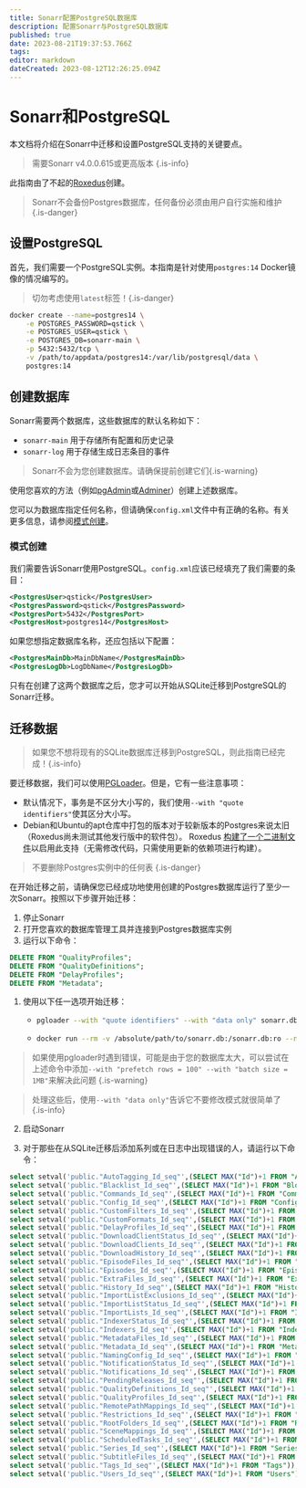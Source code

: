```yaml
---
title: Sonarr配置PostgreSQL数据库
description: 配置Sonarr与PostgreSQL数据库
published: true
date: 2023-08-21T19:37:53.766Z
tags: 
editor: markdown
dateCreated: 2023-08-12T12:26:25.094Z
---
```


# Sonarr和PostgreSQL

本文档将介绍在Sonarr中迁移和设置PostgreSQL支持的关键要点。

> 需要Sonarr v4.0.0.615或更高版本
{.is-info}

此指南由了不起的[Roxedus](https://github.com/Roxedus)创建。

> Sonarr不会备份Postgres数据库，任何备份必须由用户自行实施和维护
{.is-danger}

## 设置PostgreSQL

首先，我们需要一个PostgreSQL实例。本指南是针对使用`postgres:14` Docker镜像的情况编写的。

> 切勿考虑使用`latest`标签！{.is-danger}

```bash
docker create --name=postgres14 \
    -e POSTGRES_PASSWORD=qstick \
    -e POSTGRES_USER=qstick \
    -e POSTGRES_DB=sonarr-main \
    -p 5432:5432/tcp \
    -v /path/to/appdata/postgres14:/var/lib/postgresql/data \
    postgres:14
```

## 创建数据库

Sonarr需要两个数据库，这些数据库的默认名称如下：

- `sonarr-main`   用于存储所有配置和历史记录
- `sonarr-log`    用于存储生成日志条目的事件

> Sonarr不会为您创建数据库。请确保提前创建它们{.is-warning}

使用您喜欢的方法（例如[pgAdmin](https://www.pgadmin.org/)或[Adminer](https://www.adminer.org/)）创建上述数据库。

您可以为数据库指定任何名称，但请确保`config.xml`文件中有正确的名称。有关更多信息，请参阅[模式创建](/sonarr/postgres-setup#schema-creation)。

### 模式创建

我们需要告诉Sonarr使用PostgreSQL。`config.xml`应该已经填充了我们需要的条目：

```xml
<PostgresUser>qstick</PostgresUser>
<PostgresPassword>qstick</PostgresPassword>
<PostgresPort>5432</PostgresPort>
<PostgresHost>postgres14</PostgresHost>
```

如果您想指定数据库名称，还应包括以下配置：

```xml
<PostgresMainDb>MainDbName</PostgresMainDb>
<PostgresLogDb>LogDbName</PostgresLogDb>
```

只有在创建了这两个数据库之后，您才可以开始从SQLite迁移到PostgreSQL的Sonarr迁移。

## 迁移数据

> 如果您不想将现有的SQLite数据库迁移到PostgreSQL，则此指南已经完成！{.is-info}

要迁移数据，我们可以使用[PGLoader](https://github.com/dimitri/pgloader)。但是，它有一些注意事项：

- 默认情况下，事务是不区分大小写的，我们使用`--with "quote identifiers"`使其区分大小写。
- Debian和Ubuntu的apt仓库中打包的版本对于较新版本的Postgres来说太旧（Roxedus尚未测试其他发行版中的软件包）。
  Roxedus [构建了一个二进制文件](https://github.com/Roxedus/Pgloader-bin)以启用此支持（无需修改代码，只需使用更新的依赖项进行构建）。

> 不要删除Postgres实例中的任何表 {.is-danger}

在开始迁移之前，请确保您已经成功地使用创建的Postgres数据库运行了至少一次Sonarr。按照以下步骤开始迁移：

1. 停止Sonarr
1. 打开您喜欢的数据库管理工具并连接到Postgres数据库实例
1. 运行以下命令：

```SQL
DELETE FROM "QualityProfiles";
DELETE FROM "QualityDefinitions";
DELETE FROM "DelayProfiles";
DELETE FROM "Metadata";
```

1. 使用以下任一选项开始迁移：

    - ```bash
      pgloader --with "quote identifiers" --with "data only" sonarr.db 'postgresql://qstick:qstick@localhost/sonarr-main'
      ```

    - ```bash
      docker run --rm -v /absolute/path/to/sonarr.db:/sonarr.db:ro --network=host ghcr.io/roxedus/pgloader --with "quote identifiers" --with "data only" /sonarr.db "postgresql://qstick:qstick@localhost/sonarr-main"
      ```

  > 如果使用pgloader时遇到错误，可能是由于您的数据库太大，可以尝试在上述命令中添加`--with "prefetch rows = 100" --with "batch size = 1MB"`来解决此问题
  {.is-warning}

  > 处理这些后，使用`--with "data only"`告诉它不要修改模式就很简单了
  {.is-info}


2. 启动Sonarr


3. 对于那些在从SQLite迁移后添加系列或在日志中出现错误的人，请运行以下命令：
```SQL
select setval('public."AutoTagging_Id_seq"',(SELECT MAX("Id")+1 FROM "AutoTagging"));
select setval('public."Blacklist_Id_seq"',(SELECT MAX("Id")+1 FROM "Blocklist"));
select setval('public."Commands_Id_seq"',(SELECT MAX("Id")+1 FROM "Commands"));
select setval('public."Config_Id_seq"',(SELECT MAX("Id")+1 FROM "Config"));
select setval('public."CustomFilters_Id_seq"',(SELECT MAX("Id")+1 FROM "CustomFilters"));
select setval('public."CustomFormats_Id_seq"',(SELECT MAX("Id")+1 FROM "CustomFormats"));
select setval('public."DelayProfiles_Id_seq"',(SELECT MAX("Id")+1 FROM "DelayProfiles"));
select setval('public."DownloadClientStatus_Id_seq"',(SELECT MAX("Id")+1 FROM "DownloadClientStatus"));
select setval('public."DownloadClients_Id_seq"',(SELECT MAX("Id")+1 FROM "DownloadClients"));
select setval('public."DownloadHistory_Id_seq"',(SELECT MAX("Id")+1 FROM "DownloadHistory"));
select setval('public."EpisodeFiles_Id_seq"',(SELECT MAX("Id")+1 FROM "EpisodeFiles"));
select setval('public."Episodes_Id_seq"',(SELECT MAX("Id")+1 FROM "Episodes"));
select setval('public."ExtraFiles_Id_seq"',(SELECT MAX("Id")+1 FROM "ExtraFiles"));
select setval('public."History_Id_seq"',(SELECT MAX("Id")+1 FROM "History"));
select setval('public."ImportListExclusions_Id_seq"',(SELECT MAX("Id")+1 FROM "ImportListExclusions"));
select setval('public."ImportListStatus_Id_seq"',(SELECT MAX("Id")+1 FROM "ImportListStatus"));
select setval('public."ImportLists_Id_seq"',(SELECT MAX("Id")+1 FROM "ImportLists"));
select setval('public."IndexerStatus_Id_seq"',(SELECT MAX("Id")+1 FROM "IndexerStatus"));
select setval('public."Indexers_Id_seq"',(SELECT MAX("Id")+1 FROM "Indexers"));
select setval('public."MetadataFiles_Id_seq"',(SELECT MAX("Id")+1 FROM "MetadataFiles"));
select setval('public."Metadata_Id_seq"',(SELECT MAX("Id")+1 FROM "Metadata"));
select setval('public."NamingConfig_Id_seq"',(SELECT MAX("Id")+1 FROM "NamingConfig"));
select setval('public."NotificationStatus_Id_seq"',(SELECT MAX("Id")+1 FROM "NotificationStatus"));
select setval('public."Notifications_Id_seq"',(SELECT MAX("Id")+1 FROM "Notifications"));
select setval('public."PendingReleases_Id_seq"',(SELECT MAX("Id")+1 FROM "PendingReleases"));
select setval('public."QualityDefinitions_Id_seq"',(SELECT MAX("Id")+1 FROM "QualityDefinitions"));
select setval('public."QualityProfiles_Id_seq"',(SELECT MAX("Id")+1 FROM "QualityProfiles"));
select setval('public."RemotePathMappings_Id_seq"',(SELECT MAX("Id")+1 FROM "RemotePathMappings"));
select setval('public."Restrictions_Id_seq"',(SELECT MAX("Id")+1 FROM "Restrictions"));
select setval('public."RootFolders_Id_seq"',(SELECT MAX("Id")+1 FROM "RootFolders"));
select setval('public."SceneMappings_Id_seq"',(SELECT MAX("Id")+1 FROM "SceneMappings"));
select setval('public."ScheduledTasks_Id_seq"',(SELECT MAX("Id")+1 FROM "ScheduledTasks"));
select setval('public."Series_Id_seq"',(SELECT MAX("Id")+1 FROM "Series"));
select setval('public."SubtitleFiles_Id_seq"',(SELECT MAX("Id")+1 FROM "SubtitleFiles"));
select setval('public."Tags_Id_seq"',(SELECT MAX("Id")+1 FROM "Tags"));
select setval('public."Users_Id_seq"',(SELECT MAX("Id")+1 FROM "Users"));
```

